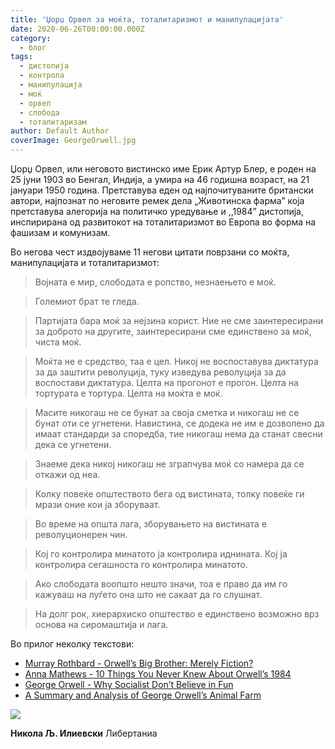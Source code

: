 ```yaml
---
title: 'Џорџ Орвел за моќта, тоталитаризмот и манипулацијата'
date: 2020-06-26T00:00:00.000Z
category:
  - блог
tags:
  - дистопија
  - контрола
  - манипулација
  - моќ
  - орвел
  - слобода
  - тоталитаризам
author: Default Author
coverImage: GeorgeOrwell.jpg
---
```


Џорџ Орвел, или неговото вистинско име Ерик Артур Блер, е роден на 25 јуни 1903 во Бенгал, Индија, а умира на 46 годишна возраст, на 21 јануари 1950 година. Претставува еден од најпочитуваните британски автори, најпознат по неговите ремек дела „Животинска фарма” која претставува алегорија на политичко уредување и ,,1984” дистопија, инспирирана од развитокот на тоталитаризмот во Европа во форма на фашизам и комунизам.

Во негова чест издвојуваме 11 негови цитати поврзани со моќта, манипулацијата и тоталитаризмот:

> Војната е мир, слободата е ропство, незнаењето е моќ.

> Големиот брат те гледа.

> Партијата бара моќ за нејзина корист. Ние не сме заинтересирани за доброто на другите, заинтересирани сме единствено за моќ, чиста моќ.

> Моќта не е средство, таа е цел. Никој не воспоставува диктатура за да заштити револуција, туку изведува револуција за да воспостави диктатура. Целта на прогонот е прогон. Целта на тортурата е тортура. Целта на моќта е моќ.

> Масите никогаш не се бунат за своја сметка и никогаш не се бунат оти се угнетени. Навистина, се додека не им е дозволено да имаат стандарди за споредба, тие никогаш нема да станат свесни дека се угнетени.

> Знаеме дека никој никогаш не зграпчува моќ со намера да се откажи од неа.

> Колку повеќе општеството бега од вистината, толку повеќе ги мрази оние кои ја зборуваат.

> Во време на општа лага, зборувањето на вистината е револуционерен чин.

> Кој го контролира минатото ја контролира иднината. Кој ја контролира сегашноста го контролира минатото.

> Ако слободата воопшто нешто значи, тоа е право да им го кажуваш на луѓето она што не сакаат да го слушнат.

> На долг рок, хиерархиско општество е единствено возможно врз основа на сиромаштија и лага.

Во прилог неколку текстови:

- [Murray Rothbard - Orwell’s Big Brother: Merely Fiction?](https://mises.org/library/orwell%E2%80%99s-big-brother-merely-fiction)
- [Anna Mathews - 10 Things You Never Knew About Orwell’s 1984](https://fee.org/articles/ten-things-you-never-knew-about-orwells-nineteen-eighty-four/)
- [George Orwell - Why Socialist Don’t Believe in Fun](https://orwell.ru/library/articles/socialists/english/e_fun)
- [A Summary and Analysis of George Orwell’s Animal Farm](https://interestingliterature.com/2020/05/a-summary-and-analysis-of-george-orwells-animal-farm/)

![](http://libertaniabackup.local/wp-content/uploads/2020/03/Nikola-Lj-pic-150x150.jpg)

**Никола Љ. Илиевски**
Либертаниа
